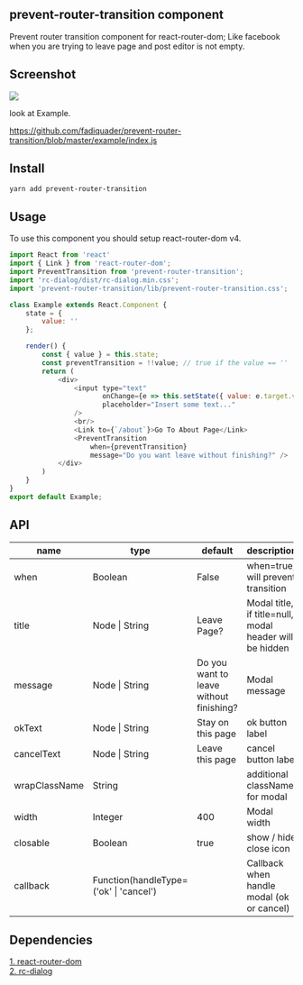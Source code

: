 ## prevent-router-transition component

Prevent router transition component for react-router-dom; Like facebook when you are trying to leave page and post editor is not empty.
## Screenshot

<img src="https://raw.githubusercontent.com/fadiquader/prevent-router-transition/master/screenshot.gif" />

look at Example.

https://github.com/fadiquader/prevent-router-transition/blob/master/example/index.js

## Install
```
yarn add prevent-router-transition
```

## Usage
To use this component you should setup react-router-dom v4.

```js
import React from 'react'
import { Link } from 'react-router-dom';
import PreventTransition from 'prevent-router-transition';
import 'rc-dialog/dist/rc-dialog.min.css';
import 'prevent-router-transition/lib/prevent-router-transition.css';

class Example extends React.Component {
    state = {
        value: ''
    };

    render() {
        const { value } = this.state;
        const preventTransition = !!value; // true if the value == ''
        return (
            <div>
                <input type="text"
                       onChange={e => this.setState({ value: e.target.value })}
                       placeholder="Insert some text..."
                />
                <br/>
                <Link to={`/about`}>Go To About Page</Link>
                <PreventTransition
                    when={preventTransition}
                    message="Do you want leave without finishing?" />
            </div>
        )
    }
}
export default Example;

```
## API

<table class="table table-bordered table-striped">
    <thead>
    <tr>
        <th style="width: 100px;">name</th>
        <th style="width: 50px;">type</th>
        <th>default</th>
        <th>description</th>
    </tr>
    </thead>
    <tbody>
          <tr>
              <td>when</td>
              <td>Boolean</td>
              <td>False</td>
              <td>when=true, will prevent transition </td>
          </tr>
          <tr>
              <td>title</td>
              <td>Node | String</td>
              <td>Leave Page?</td>
              <td>Modal title, if title=null, modal header will be hidden</td>
          </tr>
          <tr>
              <td>message</td>
              <td>Node | String</td>
              <td>Do you want to leave without finishing?</td>
              <td>Modal message </td>
          </tr>
          <tr>
              <td>okText</td>
              <td>Node | String</td>
              <td>Stay on this page</td>
              <td>ok button label</td>
          </tr>
          <tr>
              <td>cancelText</td>
              <td>Node | String</td>
              <td>Leave this page</td>
              <td>cancel button label</td>
          </tr>
          <tr>
              <td>wrapClassName</td>
              <td>String</td>
              <td></td>
              <td>additional className for modal</td>
          </tr>
          <tr>
              <td>width</td>
              <td>Integer</td>
              <td>400</td>
              <td>Modal width</td>
          </tr>
          <tr>
              <td>closable</td>
              <td>Boolean</td>
              <td>true</td>
              <td>show / hide close icon</td>
          </tr>
          <tr>
              <td>callback</td>
              <td>Function(handleType=('ok' | 'cancel')</td>
              <td></td>
              <td>Callback when handle modal (ok or cancel)</td>
          </tr>
    </tbody>
</table>

## Dependencies
[1. react-router-dom](https://github.com/ReactTraining/react-router/tree/master/packages/react-router-dom)
<br>
[2. rc-dialog](https://github.com/react-component/dialog)


